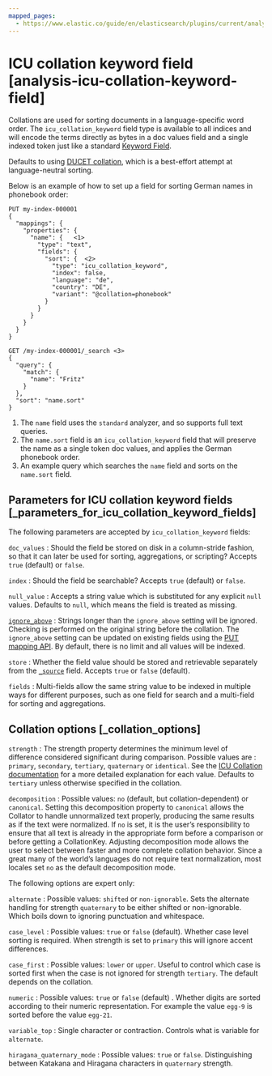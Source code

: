 ```yaml
---
mapped_pages:
  - https://www.elastic.co/guide/en/elasticsearch/plugins/current/analysis-icu-collation-keyword-field.html
---
```


# ICU collation keyword field [analysis-icu-collation-keyword-field]

Collations are used for sorting documents in a language-specific word order. The `icu_collation_keyword` field type is available to all indices and will encode the terms directly as bytes in a doc values field and a single indexed token just like a standard [Keyword Field](/reference/elasticsearch/mapping-reference/keyword.md).

Defaults to using [DUCET collation](https://www.elastic.co/guide/en/elasticsearch/guide/2.x/sorting-collations.html#uca), which is a best-effort attempt at language-neutral sorting.

Below is an example of how to set up a field for sorting German names in phonebook order:

```console
PUT my-index-000001
{
  "mappings": {
    "properties": {
      "name": {   <1>
        "type": "text",
        "fields": {
          "sort": {  <2>
            "type": "icu_collation_keyword",
            "index": false,
            "language": "de",
            "country": "DE",
            "variant": "@collation=phonebook"
          }
        }
      }
    }
  }
}

GET /my-index-000001/_search <3>
{
  "query": {
    "match": {
      "name": "Fritz"
    }
  },
  "sort": "name.sort"
}
```

1. The `name` field uses the `standard` analyzer, and so supports full text queries.
2. The `name.sort` field is an `icu_collation_keyword` field that will preserve the name as a single token doc values, and applies the German phonebook order.
3. An example query which searches the `name` field and sorts on the `name.sort` field.


## Parameters for ICU collation keyword fields [_parameters_for_icu_collation_keyword_fields]

The following parameters are accepted by `icu_collation_keyword` fields:

`doc_values`
:   Should the field be stored on disk in a column-stride fashion, so that it can later be used for sorting, aggregations, or scripting? Accepts `true` (default) or `false`.

`index`
:   Should the field be searchable? Accepts `true` (default) or `false`.

`null_value`
:   Accepts a string value which is substituted for any explicit `null` values. Defaults to `null`, which means the field is treated as missing.

[`ignore_above`](/reference/elasticsearch/mapping-reference/ignore-above.md)
:   Strings longer than the `ignore_above` setting will be ignored. Checking is performed on the original string before the collation. The `ignore_above` setting can be updated on existing fields using the [PUT mapping API](https://www.elastic.co/docs/api/doc/elasticsearch/operation/operation-indices-put-mapping). By default, there is no limit and all values will be indexed.

`store`
:   Whether the field value should be stored and retrievable separately from the [`_source`](/reference/elasticsearch/mapping-reference/mapping-source-field.md) field. Accepts `true` or `false` (default).

`fields`
:   Multi-fields allow the same string value to be indexed in multiple ways for different purposes, such as one field for search and a multi-field for sorting and aggregations.


## Collation options [_collation_options]

`strength`
:   The strength property determines the minimum level of difference considered significant during comparison. Possible values are : `primary`, `secondary`, `tertiary`, `quaternary` or `identical`. See the [ICU Collation documentation](https://icu-project.org/apiref/icu4j/com/ibm/icu/text/Collator.md) for a more detailed explanation for each value. Defaults to `tertiary` unless otherwise specified in the collation.

`decomposition`
:   Possible values: `no` (default, but collation-dependent) or `canonical`. Setting this decomposition property to `canonical` allows the Collator to handle unnormalized text properly, producing the same results as if the text were normalized. If `no` is set, it is the user’s responsibility to ensure that all text is already in the appropriate form before a comparison or before getting a CollationKey. Adjusting decomposition mode allows the user to select between faster and more complete collation behavior. Since a great many of the world’s languages do not require text normalization, most locales set `no` as the default decomposition mode.

The following options are expert only:

`alternate`
:   Possible values: `shifted` or `non-ignorable`. Sets the alternate handling for strength `quaternary` to be either shifted or non-ignorable. Which boils down to ignoring punctuation and whitespace.

`case_level`
:   Possible values: `true` or `false` (default). Whether case level sorting is required. When strength is set to `primary` this will ignore accent differences.

`case_first`
:   Possible values: `lower` or `upper`. Useful to control which case is sorted first when the case is not ignored for strength `tertiary`. The default depends on the collation.

`numeric`
:   Possible values: `true` or `false` (default) . Whether digits are sorted according to their numeric representation. For example the value `egg-9` is sorted before the value `egg-21`.

`variable_top`
:   Single character or contraction. Controls what is variable for `alternate`.

`hiragana_quaternary_mode`
:   Possible values: `true` or `false`. Distinguishing between Katakana and Hiragana characters in `quaternary` strength.


